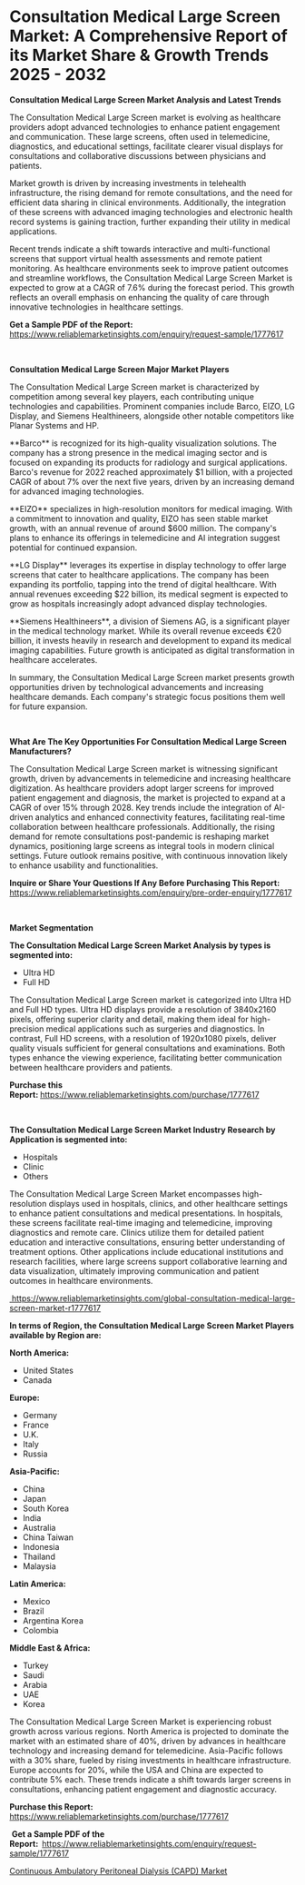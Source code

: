 <p><h1>Consultation Medical Large Screen Market: A Comprehensive Report of its Market Share & Growth Trends 2025 - 2032</h1></p><p><strong>Consultation Medical Large Screen Market Analysis and Latest Trends</strong></p>
<p><p>The Consultation Medical Large Screen market is evolving as healthcare providers adopt advanced technologies to enhance patient engagement and communication. These large screens, often used in telemedicine, diagnostics, and educational settings, facilitate clearer visual displays for consultations and collaborative discussions between physicians and patients.</p><p>Market growth is driven by increasing investments in telehealth infrastructure, the rising demand for remote consultations, and the need for efficient data sharing in clinical environments. Additionally, the integration of these screens with advanced imaging technologies and electronic health record systems is gaining traction, further expanding their utility in medical applications. </p><p>Recent trends indicate a shift towards interactive and multi-functional screens that support virtual health assessments and remote patient monitoring. As healthcare environments seek to improve patient outcomes and streamline workflows, the Consultation Medical Large Screen Market is expected to grow at a CAGR of 7.6% during the forecast period. This growth reflects an overall emphasis on enhancing the quality of care through innovative technologies in healthcare settings.</p></p>
<p><strong>Get a Sample PDF of the Report:&nbsp;</strong> <a href="https://www.reliablemarketinsights.com/enquiry/request-sample/1777617?utm_campaign=2529&utm_medium=2&utm_source=Github&utm_content=ia&utm_term=05032025&utm_id=consultation-medical-large-screen">https://www.reliablemarketinsights.com/enquiry/request-sample/1777617</a></p>
<p>&nbsp;</p>
<p><strong>Consultation Medical Large Screen Major Market Players</strong></p>
<p><p>The Consultation Medical Large Screen market is characterized by competition among several key players, each contributing unique technologies and capabilities. Prominent companies include Barco, EIZO, LG Display, and Siemens Healthineers, alongside other notable competitors like Planar Systems and HP.</p><p>**Barco** is recognized for its high-quality visualization solutions. The company has a strong presence in the medical imaging sector and is focused on expanding its products for radiology and surgical applications. Barco's revenue for 2022 reached approximately $1 billion, with a projected CAGR of about 7% over the next five years, driven by an increasing demand for advanced imaging technologies.</p><p>**EIZO** specializes in high-resolution monitors for medical imaging. With a commitment to innovation and quality, EIZO has seen stable market growth, with an annual revenue of around $600 million. The company's plans to enhance its offerings in telemedicine and AI integration suggest potential for continued expansion.</p><p>**LG Display** leverages its expertise in display technology to offer large screens that cater to healthcare applications. The company has been expanding its portfolio, tapping into the trend of digital healthcare. With annual revenues exceeding $22 billion, its medical segment is expected to grow as hospitals increasingly adopt advanced display technologies.</p><p>**Siemens Healthineers**, a division of Siemens AG, is a significant player in the medical technology market. While its overall revenue exceeds €20 billion, it invests heavily in research and development to expand its medical imaging capabilities. Future growth is anticipated as digital transformation in healthcare accelerates.</p><p>In summary, the Consultation Medical Large Screen market presents growth opportunities driven by technological advancements and increasing healthcare demands. Each company's strategic focus positions them well for future expansion.</p></p>
<p>&nbsp;</p>
<p><strong>What Are The Key Opportunities For Consultation Medical Large Screen Manufacturers?</strong></p>
<p><p>The Consultation Medical Large Screen market is witnessing significant growth, driven by advancements in telemedicine and increasing healthcare digitization. As healthcare providers adopt larger screens for improved patient engagement and diagnosis, the market is projected to expand at a CAGR of over 15% through 2028. Key trends include the integration of AI-driven analytics and enhanced connectivity features, facilitating real-time collaboration between healthcare professionals. Additionally, the rising demand for remote consultations post-pandemic is reshaping market dynamics, positioning large screens as integral tools in modern clinical settings. Future outlook remains positive, with continuous innovation likely to enhance usability and functionalities.</p></p>
<p><strong>Inquire or Share Your Questions If Any Before Purchasing This Report:</strong> <a href="https://www.reliablemarketinsights.com/enquiry/pre-order-enquiry/1777617?utm_campaign=2529&utm_medium=2&utm_source=Github&utm_content=ia&utm_term=05032025&utm_id=consultation-medical-large-screen">https://www.reliablemarketinsights.com/enquiry/pre-order-enquiry/1777617</a></p>
<p>&nbsp;</p>
<p><strong>Market Segmentation</strong></p>
<p><strong>The Consultation Medical Large Screen Market Analysis by types is segmented into:</strong></p>
<p><ul><li>Ultra HD</li><li>Full HD</li></ul></p>
<p><p>The Consultation Medical Large Screen market is categorized into Ultra HD and Full HD types. Ultra HD displays provide a resolution of 3840x2160 pixels, offering superior clarity and detail, making them ideal for high-precision medical applications such as surgeries and diagnostics. In contrast, Full HD screens, with a resolution of 1920x1080 pixels, deliver quality visuals sufficient for general consultations and examinations. Both types enhance the viewing experience, facilitating better communication between healthcare providers and patients.</p></p>
<p><strong>Purchase this Report:&nbsp;</strong><a href="https://www.reliablemarketinsights.com/purchase/1777617?utm_campaign=2529&utm_medium=2&utm_source=Github&utm_content=ia&utm_term=05032025&utm_id=consultation-medical-large-screen">https://www.reliablemarketinsights.com/purchase/1777617</a></p>
<p>&nbsp;</p>
<p><strong>The Consultation Medical Large Screen Market Industry Research by Application is segmented into:</strong></p>
<p><ul><li>Hospitals</li><li>Clinic</li><li>Others</li></ul></p>
<p><p>The Consultation Medical Large Screen Market encompasses high-resolution displays used in hospitals, clinics, and other healthcare settings to enhance patient consultations and medical presentations. In hospitals, these screens facilitate real-time imaging and telemedicine, improving diagnostics and remote care. Clinics utilize them for detailed patient education and interactive consultations, ensuring better understanding of treatment options. Other applications include educational institutions and research facilities, where large screens support collaborative learning and data visualization, ultimately improving communication and patient outcomes in healthcare environments.</p></p>
<p><a href="https://www.reliablemarketinsights.com/global-consultation-medical-large-screen-market-r1777617?utm_campaign=2529&utm_medium=2&utm_source=Github&utm_content=ia&utm_term=05032025&utm_id=consultation-medical-large-screen">&nbsp;https://www.reliablemarketinsights.com/global-consultation-medical-large-screen-market-r1777617</a></p>
<p><strong>In terms of Region, the Consultation Medical Large Screen Market Players available by Region are:</strong></p>
<p>
    <p> <strong> North America: </strong>
        <ul>
            <li>United States</li>
            <li>Canada</li>
        </ul>
        </p> 
    <p> <strong> Europe: </strong>
        <ul>
            <li>Germany</li>
            <li>France</li>
            <li>U.K.</li>
            <li>Italy</li>
            <li>Russia</li>
        </ul>
        </p> 
    <p> <strong> Asia-Pacific: </strong>
        <ul>
            <li>China</li>
            <li>Japan</li>
            <li>South Korea</li>
            <li>India</li>
            <li>Australia</li>
            <li>China Taiwan</li>
            <li>Indonesia</li>
            <li>Thailand</li>
            <li>Malaysia</li>
        </ul>
        </p> 
    <p> <strong> Latin America: </strong>
        <ul>
            <li>Mexico</li>
            <li>Brazil</li>
            <li>Argentina Korea</li>
            <li>Colombia</li>
        </ul>
        </p> 
    <p> <strong> Middle East & Africa: </strong>
        <ul>
            <li>Turkey</li>
            <li>Saudi</li>
            <li>Arabia</li>
            <li>UAE</li>
            <li>Korea</li>
        </ul>
    </p>
    </p>
<p><p>The Consultation Medical Large Screen Market is experiencing robust growth across various regions. North America is projected to dominate the market with an estimated share of 40%, driven by advances in healthcare technology and increasing demand for telemedicine. Asia-Pacific follows with a 30% share, fueled by rising investments in healthcare infrastructure. Europe accounts for 20%, while the USA and China are expected to contribute 5% each. These trends indicate a shift towards larger screens in consultations, enhancing patient engagement and diagnostic accuracy.</p></p>
<p><strong>Purchase this Report: </strong><a href="https://www.reliablemarketinsights.com/purchase/1777617?utm_campaign=2529&utm_medium=2&utm_source=Github&utm_content=ia&utm_term=05032025&utm_id=consultation-medical-large-screen">https://www.reliablemarketinsights.com/purchase/1777617</a></p>
<p>&nbsp;<strong>Get a Sample PDF of the Report:&nbsp;&nbsp;</strong><a href="https://www.reliablemarketinsights.com/enquiry/request-sample/1777617?utm_campaign=2529&utm_medium=2&utm_source=Github&utm_content=ia&utm_term=05032025&utm_id=consultation-medical-large-screen">https://www.reliablemarketinsights.com/enquiry/request-sample/1777617</a></p>
<p><strong></strong></p>
<p><p><a href="https://github.com/akaalahk/Market-Research-Report-List-1/blob/main/continuous-ambulatory-peritoneal-dialysis-capd-market.md?utm_campaign=2529&utm_medium=2&utm_source=Github&utm_content=ia&utm_term=05032025&utm_id=consultation-medical-large-screen">Continuous Ambulatory Peritoneal Dialysis (CAPD) Market</a></p></p>